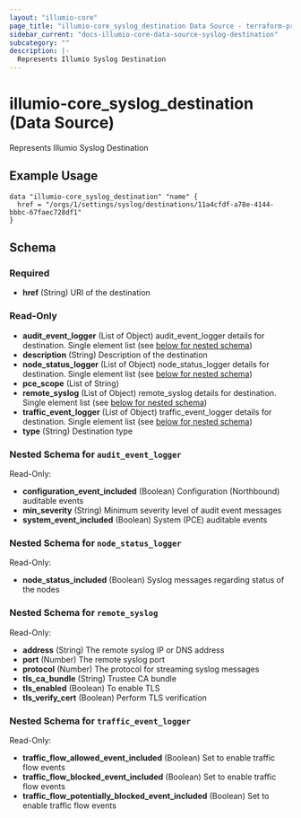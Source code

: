 ```yaml
---
layout: "illumio-core"
page_title: "illumio-core_syslog_destination Data Source - terraform-provider-illumio-core"
sidebar_current: "docs-illumio-core-data-source-syslog-destination"
subcategory: ""
description: |-
  Represents Illumio Syslog Destination
---
```


# illumio-core_syslog_destination (Data Source)

Represents Illumio Syslog Destination

Example Usage
------------

```hcl
data "illumio-core_syslog_destination" "name" {
  href = "/orgs/1/settings/syslog/destinations/11a4cfdf-a78e-4144-bbbc-67faec728df1"
}
```

## Schema

### Required

- **href** (String) URI of the destination

### Read-Only

- **audit_event_logger** (List of Object) audit_event_logger details for destination. Single element list (see [below for nested schema](#nestedatt--audit_event_logger))
- **description** (String) Description of the destination
- **node_status_logger** (List of Object) node_status_logger details for destination. Single element list (see [below for nested schema](#nestedatt--node_status_logger))
- **pce_scope** (List of String)
- **remote_syslog** (List of Object) remote_syslog details for destination. Single element list (see [below for nested schema](#nestedatt--remote_syslog))
- **traffic_event_logger** (List of Object) traffic_event_logger details for destination. Single element list (see [below for nested schema](#nestedatt--traffic_event_logger))
- **type** (String) Destination type

<a id="nestedatt--audit_event_logger"></a>
### Nested Schema for `audit_event_logger`

Read-Only:

- **configuration_event_included** (Boolean) Configuration (Northbound) auditable events
- **min_severity** (String) Minimum severity level of audit event messages
- **system_event_included** (Boolean) System (PCE) auditable events


<a id="nestedatt--node_status_logger"></a>
### Nested Schema for `node_status_logger`

Read-Only:

- **node_status_included** (Boolean) Syslog messages regarding status of the nodes


<a id="nestedatt--remote_syslog"></a>
### Nested Schema for `remote_syslog`

Read-Only:

- **address** (String) The remote syslog IP or DNS address
- **port** (Number) The remote syslog port
- **protocol** (Number) The protocol for streaming syslog messages
- **tls_ca_bundle** (String) Trustee CA bundle
- **tls_enabled** (Boolean) To enable TLS
- **tls_verify_cert** (Boolean) Perform TLS verification


<a id="nestedatt--traffic_event_logger"></a>
### Nested Schema for `traffic_event_logger`

Read-Only:

- **traffic_flow_allowed_event_included** (Boolean) Set to enable traffic flow events
- **traffic_flow_blocked_event_included** (Boolean) Set to enable traffic flow events
- **traffic_flow_potentially_blocked_event_included** (Boolean) Set to enable traffic flow events
